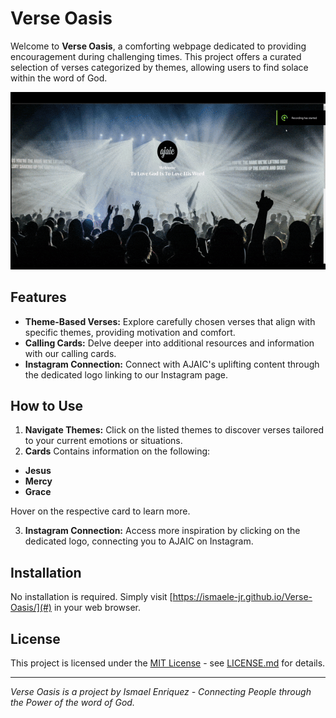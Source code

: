 # Verse Oasis

Welcome to **Verse Oasis**, a comforting webpage dedicated to providing encouragement during challenging times. This project offers a curated selection of verses categorized by themes, allowing users to find solace within the word of God.

![demo](./app/photos/Verse-Oasis%20Demo.gif)

## Features

- **Theme-Based Verses:** Explore carefully chosen verses that align with specific themes, providing motivation and comfort.
- **Calling Cards:** Delve deeper into additional resources and information with our calling cards.
- **Instagram Connection:** Connect with AJAIC's uplifting content through the dedicated logo linking to our Instagram page.

## How to Use

1. **Navigate Themes:** Click on the listed themes to discover verses tailored to your current emotions or situations.
2. **Cards** Contains information on the following:

- **Jesus**
- **Mercy**
- **Grace**

Hover on the respective card to learn more.

3. **Instagram Connection:** Access more inspiration by clicking on the dedicated logo, connecting you to AJAIC on Instagram.

## Installation

No installation is required. Simply visit [https://ismaele-jr.github.io/Verse-Oasis/](#) in your web browser.

## License

This project is licensed under the [MIT License](LICENSE.md) - see [LICENSE.md](LICENSE.md) for details.

---

_Verse Oasis is a project by Ismael Enriquez - Connecting People through the Power of the word of God._
